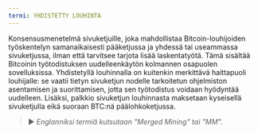 ```yaml
---
termi: YHDISTETTY LOUHINTA
---
```


Konsensusmenetelmä sivuketjuille, joka mahdollistaa Bitcoin-louhijoiden työskentelyn samanaikaisesti pääketjussa ja yhdessä tai useammassa sivuketjussa, ilman että tarvitsee tarjota lisää laskentatyötä. Tämä sisältää Bitcoinin työtodistuksen uudelleenkäytön kolmannen osapuolen sovelluksissa. Yhdistetyllä louhinnalla on kuitenkin merkittävä haittapuoli louhijalle: se vaatii tietyn sivuketjun nodelle tarkoitetun ohjelmiston asentamisen ja suorittamisen, jotta sen työtodistus voidaan hyödyntää uudelleen. Lisäksi, palkkio sivuketjun louhinnasta maksetaan kyseisellä sivuketjulla eikä suoraan BTC:nä päälohkoketjussa.

> ► *Englanniksi termiä kutsutaan "Merged Mining" tai "MM".*